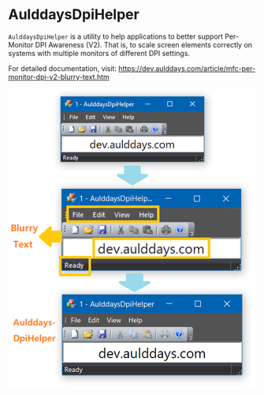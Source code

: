 # AulddaysDpiHelper
`AulddaysDpiHelper` is
a utility to help applications to better support Per-Monitor DPI Awareness (V2).
That is, to scale screen elements correctly on systems with multiple monitors of
different DPI settings.

For detailed documentation, visit:
https://dev.aulddays.com/article/mfc-per-monitor-dpi-v2-blurry-text.htm

![Blurry text on external monitor, even for high dpi aware applications](https://raw.githubusercontent.com/Aulddays/AulddaysDpiHelper/main/text-blurry-multi-monitor.png)
